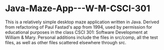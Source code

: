 # Java-Maze-App---W-M-CSCI-301

This is a relatively simple desktop maze application written in Java. Derived from refactoring of Paul Fastad's app from 1994, used by permission for educational purposes in the class CSCI 301: Software Development at William & Mary. Personal additions include the files in src/comp, all the test files, as well as other files scattered elsewhere through src.
